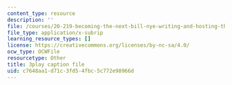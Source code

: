 ```yaml
---
content_type: resource
description: ''
file: /courses/20-219-becoming-the-next-bill-nye-writing-and-hosting-the-educational-show-january-iap-2015/c7648aa1d71c3fd54fbc5c772e98966d_BPEygcf5Qv4.srt
file_type: application/x-subrip
learning_resource_types: []
license: https://creativecommons.org/licenses/by-nc-sa/4.0/
ocw_type: OCWFile
resourcetype: Other
title: 3play caption file
uid: c7648aa1-d71c-3fd5-4fbc-5c772e98966d
---
```

